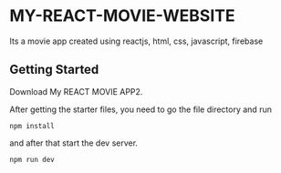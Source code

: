 # MY-REACT-MOVIE-WEBSITE
Its a movie app created using reactjs, html, css, javascript, firebase

## Getting Started

Download My REACT MOVIE APP2.

After getting the starter files, you need to go the file directory and run

```shell
npm install
```

and after that start the dev server.

```shell
npm run dev
```
